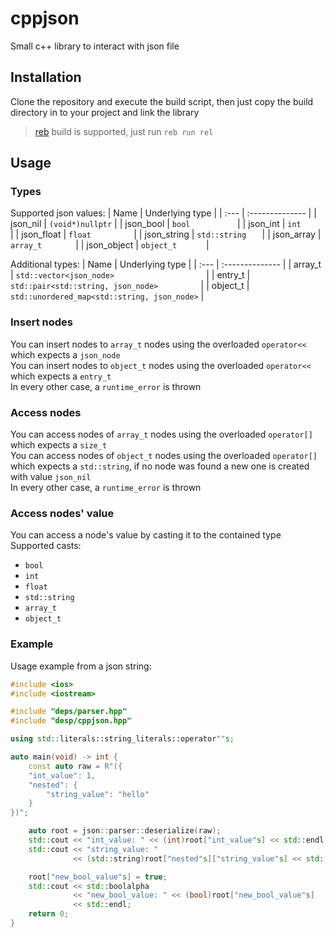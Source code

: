 # cppjson
Small c++ library to interact with json file

## Installation
Clone the repository and execute the build script, then just copy the build directory in to your
project and link the library

> [reb](https://github.com/CodeGiorgino/reb) build is supported, just run `reb run rel`

## Usage
### Types
Supported json values:
| Name | Underlying type |
| :--- | :-------------- |
| json_nil    | `(void*)nullptr` |
| json_bool   | `bool          ` |
| json_int    | `int           ` |
| json_float  | `float         ` |
| json_string | `std::string   ` |
| json_array  | `array_t       ` |
| json_object | `object_t      ` |

Additional types:
| Name | Underlying type |
| :--- | :-------------- |
| array_t  | `std::vector<json_node>                    ` |
| entry_t  | `std::pair<std::string, json_node>         ` |
| object_t | `std::unordered_map<std::string, json_node>` |

### Insert nodes
You can insert nodes to `array_t` nodes using the overloaded `operator<<` which expects a `json_node` \
You can insert nodes to `object_t` nodes using the overloaded `operator<<` which expects a `entry_t` \
In every other case, a `runtime_error` is thrown

### Access nodes
You can access nodes of `array_t` nodes using the overloaded `operator[]` which expects a `size_t` \
You can access nodes of `object_t` nodes using the overloaded `operator[]` which expects a `std::string`,
if no node was found a new one is created with value `json_nil` \
In every other case, a `runtime_error` is thrown

### Access nodes' value
You can access a node's value by casting it to the contained type \
Supported casts:
- `bool       `
- `int        ` 
- `float      `
- `std::string`
- `array_t    `
- `object_t   ` 


### Example
Usage example from a json string:
```c++
#include <ios>
#include <iostream>

#include "deps/parser.hpp"
#include "desp/cppjson.hpp"

using std::literals::string_literals::operator""s;

auto main(void) -> int {
    const auto raw = R"({
    "int_value": 1,
    "nested": {
        "string_value": "hello"
    }
})";

    auto root = json::parser::deserialize(raw);
    std::cout << "int_value: " << (int)root["int_value"s] << std::endl;
    std::cout << "string_value: "
              << (std::string)root["nested"s]["string_value"s] << std::endl;

    root["new_bool_value"s] = true;
    std::cout << std::boolalpha
              << "new_bool_value: " << (bool)root["new_bool_value"s]
              << std::endl;
    return 0;
}
```
